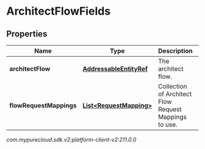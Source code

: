 # ArchitectFlowFields


## Properties

| Name | Type | Description | Notes |
| ------------ | ------------- | ------------- | ------------- |
| **architectFlow** | [**AddressableEntityRef**](AddressableEntityRef) | The architect flow. |  [optional] |
| **flowRequestMappings** | [**List&lt;RequestMapping&gt;**](RequestMapping) | Collection of Architect Flow Request Mappings to use. |  [optional] |




_com.mypurecloud.sdk.v2:platform-client-v2:211.0.0_
